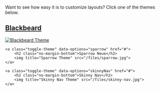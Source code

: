 <style>
	.toggle-theme.current h2:after {
		color: #808080;
		content: " Current Theme";
		font-size: 0.65em;
		font-style: italic;
	}
</style>

Want to see how easy it is to customize layouts? Click one of the themes below.

<div>
	<a class="toggle-theme" data-options="blackbeard" href="#">
		<h2 class="no-margin-bottom">Blackbeard</h2>
		<img title="Blackbeard Theme" src="/files/blackbeard.jpg">
	</a>

	<a class="toggle-theme" data-options="sparrow" href="#">
		<h2 class="no-margin-bottom">Sparrow Neue</h2>
		<img title="Sparrow Theme" src="/files/sparrow.jpg">
	</a>

	<a class="toggle-theme" data-options="skinnyNav" href="#">
		<h2 class="no-margin-bottom">Skinny Nav</h2>
		<img title="Skinny Nav Theme" src="/files/skinny-nav.jpg">
	</a>
</div>

<script>
	// Setup theme options object
	themeOptions = {};

	themeOptions.blackbeard = {
		styles: '/files/blackbeard.min.css',
		options: function () {
			portalOptions = window.portalOptions;

			portalOptions.templates.page = function () {
				if (mashery.globals.fullWidth) {
					return	'<div class="main content" id="main">' +
								'{{content.main}}' +
							'</div>';
				} else {
					return	'<div class="main container content" id="main">' +
								'<h1>{{content.heading}}</h1>' +
								'{{content.main}}' +
							'</div>';
				}
			};

			portalOptions.templates.userNav = null;

			portalOptions.templates.primaryNav = function () {
				var template =
					'<div class="nav-primary nav-wrap nav-collapse" id="nav-primary">' +
						'<div class="container padding-top-small padding-bottom-small">' +
							'<a id="logo" class="logo margin-bottom" href="/">{{content.logo}}</a>' +
							'<a role="button" class="nav-toggle" id="nav-primary-toggle" data-nav-toggle="#nav-primary-menu" href="#">{{content.menuToggle}}</a>' +
							'<div class="nav-menu" id="nav-primary-menu">' +
								'<ul class="nav" id="nav-primary-list">' +
									'{{content.navItemsPrimary}}' +
								'</ul>' +
								'<ul class="nav-user-list" id="nav-user-list">' +
									'{{content.navItemsUser}}' +
								'</ul>' +
								'{{content.searchForm}}' +
								(mashery.contentType === 'docs' ? '<h2 class="margin-top">In The Docs</h2><ul class="nav-docs" id="nav-docs">{{content.secondary}}</ul>' : '') +
							'</div>' +
						'</div>' +
					'</div>';
				return template;
			};


			portalOptions.templates.docs =
				'<div class="main container" id="main">' +
					'<h1>{{content.heading}}</h1>' +
					'{{content.main}}' +
				'</div>';

			portalOptions.templates.layout =
				'<div class="row row-no-padding clearfix">' +
					'<div class="grid-fourth">' +
						'<a class="screen-reader screen-reader-focusable" href="#main">Skip to content</a>' +
						'{{layout.navPrimary}}' +
					'</div>' +
					'<div class="grid-three-fourths">' +
						'{{layout.main}}' +
						'<footer class="footer" id="footer">' +
							'{{layout.footer1}}' +
							'{{layout.navSecondary}}' +
							'{{layout.footer2}}' +
						'</footer>' +
					'</div>' +
				'</div>';
		}
	};

	themeOptions.sparrow = {
		styles: '/files/sparrow.min.css',
		options: function () {
			portalOptions = window.portalOptions;

			portalOptions.templates.page = function () {
				if (mashery.globals.fullWidth) {
					return	'<div class="main content" id="main">' +
								'{{content.main}}' +
							'</div>';
				} else {
					return	'<div class="main container content" id="main">' +
								'<h1>{{content.heading}}</h1>' +
								'{{content.main}}' +
							'</div>';
				}
			};
		}
	};

	themeOptions.skinnyNav = {
		styles: '/files/skinny-nav.min.css',
		options: function () {
			portalOptions = window.portalOptions;

			portalOptions.templates.page = function () {
				if (mashery.globals.fullWidth) {
					return	'<div class="main content" id="main">' +
								'{{content.main}}' +
							'</div>';
				} else {
					return	'<div class="main container content" id="main">' +
								'<h1>{{content.heading}}</h1>' +
								'{{content.main}}' +
							'</div>';
				}
			};

			portalOptions.templates.userNav = null;

			portalOptions.templates.primaryNav =
				'<div class="nav-primary nav-wrap nav-collapse" id="nav-primary">' +
					'<div class="container padding-top-small padding-bottom-small">' +
						'<a id="logo" class="logo" href="/">{{content.logo}}</a>' +
						'<a role="button" class="nav-toggle" id="nav-primary-toggle" data-nav-toggle="#nav-primary-menu" href="#">{{content.menuToggle}}</a>' +
						'<div class="nav-menu">' +
							'<div id="nav-user-menu">' +
								'<ul class="nav" id="nav-user-list">' +
									'{{content.navItemsUser}}' +
								'</ul>' +
							'</div>' +
							'<div id="nav-primary-menu">' +
								'<ul class="nav" id="nav-primary-list">' +
									'{{content.navItemsPrimary}}' +
									'<li><a href="/search"><svg xmlns="http://www.w3.org/2000/svg" class="icon icon-link" width="16" height="16" viewBox="0 0 32 32"><title>Search</title><path d="M31.008 27.231l-7.58-6.447c-.784-.705-1.622-1.029-2.299-.998a11.954 11.954 0 0 0 2.87-7.787c0-6.627-5.373-12-12-12s-12 5.373-12 12 5.373 12 12 12c2.972 0 5.691-1.081 7.787-2.87-.031.677.293 1.515.998 2.299l6.447 7.58c1.104 1.226 2.907 1.33 4.007.23s.997-2.903-.23-4.007zM12 20a8 8 0 1 1 0-16 8 8 0 0 1 0 16z"/></svg></a></li>' +
								'</ul>' +
							'</div>' +
						'</div>' +
					'</div>' +
				'</div>';
		}
	};

	// Re-render the Portal with new options
	var toggleThemes = function () {

		'use strict';

		// Don't reinit
		if (window.toggleThemesRunning) return;

		// Make sure toggle theme button exists before running
		if (!document.querySelector('.toggle-theme')) return;

		var isStylesheet = function (ss) {
			return !!(ss.nodeName.toLowerCase() === 'link' && ss.getAttribute('rel').toLowerCase() === 'stylesheet' && ss.getAttribute('href'));
		};

		var getStylesheet = function () {
			var title = document.querySelector('title');
			var ss = title.nextElementSibling;
			if (!ss) return;
			if (!isStylesheet(ss)) {
				do {
					ss = ss.nextElementSibling;
				} while (!isStylesheet(ss));
			}
			return ss;
		};

		var updateStyles = function (styles) {
			var ss = getStylesheet();
			if (!ss) return;
			ss.href = styles;
		};

		var updateCurrent = function (theme) {
			var current = document.querySelector('.toggle-theme.current');
			if (current) {
				current.classList.remove('current');
			}
			theme.classList.add('current');
		};

		// Register that toggle theme is already initialized
		window.toggleThemesRunning = true;

		document.addEventListener('click', function (event) {

			// Only run if theme toggle is clicked
			var toggle = event.target.closest('.toggle-theme');
			if (!toggle) return;

			// Get options
			var options = toggle.getAttribute('data-options');
			if (!options) return;

			// Stop link from working
			event.preventDefault();

			// Reset portalOptions
			m$.resetOptions();

			// Update portalOptions
			themeOptions[options].options();

			// Update stylesheet
			updateStyles(themeOptions[options].styles);

			// Clear the DOM
			// document.documentElement.classList.remove('complete');
			// document.querySelector('#app').innerHTML = '';

			// Re-render the Portal with new options
			m$.setOptions(portalOptions);
			m$.renderPortal();
			//m$.init(portalOptions);

		}, false);

		// Update current theme
		window.addEventListener('portalAfterRender', function () {
			if (window.mashery.contentId !== 'docs-themes') return;
			var currentSS = getStylesheet();
			var currentTheme, currentToggle;
			for (var theme in themeOptions) {
				if (themeOptions.hasOwnProperty(theme)) {
					if (currentSS.getAttribute('href') !== themeOptions[theme].styles) continue;
					currentToggle = document.querySelector('.toggle-theme[data-options="' + theme + '"]');
					updateCurrent(currentToggle);
					break;
				}
			}
		}, false);

	};

	toggleThemes();

</script>